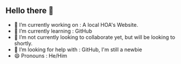 ## Hello there 👋

- 🔭 I’m currently working on : A local HOA's Website.
- 🌱 I’m currently learning : GitHub
- 👯 I’m not currently looking to collaborate yet, but will be looking to shortly.
- 🤔 I’m looking for help with : GitHub, I'm still a newbie
- 😄 Pronouns : He/Him


<!--
**RMNowak001/RMNowak001** is a ✨ _special_ ✨ repository because its `README.md` (this file) appears on your GitHub profile.

Here are some ideas to get you started:

- 🔭 I’m currently working on : The Rockspray HOA's Website
- 🌱 I’m currently learning : GitHub
- 👯 I’m not currently looking to collaborate yet
- 🤔 I’m looking for help with : GitHub, I'm still a newbie
- 📫 How to reach me: ...
- 😄 Pronouns: ... He/Him
- ⚡ Fun fact: ...
-->
